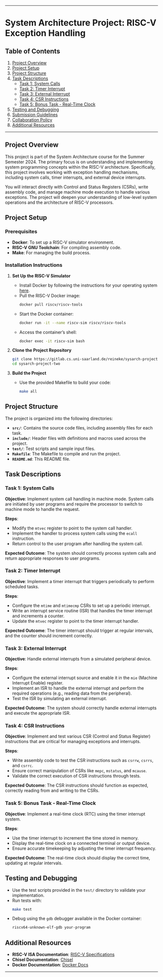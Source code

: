 

---

# System Architecture Project: RISC-V Exception Handling

## Table of Contents
1. [Project Overview](#project-overview)
2. [Project Setup](#project-setup)
3. [Project Structure](#project-structure)
4. [Task Descriptions](#task-descriptions)
   - [Task 1: System Calls](#task-1-system-calls)
   - [Task 2: Timer Interrupt](#task-2-timer-interrupt)
   - [Task 3: External Interrupt](#task-3-external-interrupt)
   - [Task 4: CSR Instructions](#task-4-csr-instructions)
   - [Task 5: Bonus Task - Real-Time Clock](#task-5-bonus-task-real-time-clock)
5. [Testing and Debugging](#testing-and-debugging)
6. [Submission Guidelines](#submission-guidelines)
7. [Collaboration Policy](#collaboration-policy)
8. [Additional Resources](#additional-resources)

---

## Project Overview

This project is part of the System Architecture course for the Summer Semester 2024. The primary focus is on understanding and implementing system programming concepts within the RISC-V architecture. Specifically, this project involves working with exception handling mechanisms, including system calls, timer interrupts, and external device interrupts.

You will interact directly with Control and Status Registers (CSRs), write assembly code, and manage machine mode execution to handle various exceptions. The project will deepen your understanding of low-level system operations and the architecture of RISC-V processors.

## Project Setup

### Prerequisites
- **Docker**: To set up a RISC-V simulator environment.
- **RISC-V GNU Toolchain**: For compiling assembly code.
- **Make**: For managing the build process.

### Installation Instructions

1. **Set Up the RISC-V Simulator**
   - Install Docker by following the instructions for your operating system [here](https://docs.docker.com/get-docker/).
   - Pull the RISC-V Docker image:
     ```bash
     docker pull riscv/riscv-tools
     ```
   - Start the Docker container:
     ```bash
     docker run -it --name riscv-sim riscv/riscv-tools
     ```
   - Access the container’s shell:
     ```bash
     docker exec -it riscv-sim bash
     ```

2. **Clone the Project Repository**
   ```bash
   git clone https://gitlab.cs.uni-saarland.de/reineke/sysarch-project-two
   cd sysarch-project-two
   ```

3. **Build the Project**
   - Use the provided Makefile to build your code:
     ```bash
     make all
     ```

## Project Structure

The project is organized into the following directories:

- **`src/`**: Contains the source code files, including assembly files for each task.
- **`include/`**: Header files with definitions and macros used across the project.
- **`test/`**: Test scripts and sample input files.
- **`Makefile`**: The Makefile to compile and run the project.
- **`README.md`**: This README file.

## Task Descriptions

### Task 1: System Calls

**Objective**: Implement system call handling in machine mode. System calls are initiated by user programs and require the processor to switch to machine mode to handle the request.

**Steps**:
- Modify the `mtvec` register to point to the system call handler.
- Implement the handler to process system calls using the `ecall` instruction.
- Return control to the user program after handling the system call.

**Expected Outcome**: The system should correctly process system calls and return appropriate responses to user programs.

### Task 2: Timer Interrupt

**Objective**: Implement a timer interrupt that triggers periodically to perform scheduled tasks.

**Steps**:
- Configure the `mtime` and `mtimecmp` CSRs to set up a periodic interrupt.
- Write an interrupt service routine (ISR) that handles the timer interrupt and increments a counter.
- Update the `mtvec` register to point to the timer interrupt handler.

**Expected Outcome**: The timer interrupt should trigger at regular intervals, and the counter should increment correctly.

### Task 3: External Interrupt

**Objective**: Handle external interrupts from a simulated peripheral device.

**Steps**:
- Configure the external interrupt source and enable it in the `mie` (Machine Interrupt Enable) register.
- Implement an ISR to handle the external interrupt and perform the required operations (e.g., reading data from the peripheral).
- Test the ISR by simulating an external interrupt.

**Expected Outcome**: The system should correctly handle external interrupts and execute the appropriate ISR.

### Task 4: CSR Instructions

**Objective**: Implement and test various CSR (Control and Status Register) instructions that are critical for managing exceptions and interrupts.

**Steps**:
- Write assembly code to test the CSR instructions such as `csrrw`, `csrrs`, and `csrrc`.
- Ensure correct manipulation of CSRs like `mepc`, `mstatus`, and `mcause`.
- Validate the correct execution of CSR instructions through tests.

**Expected Outcome**: The CSR instructions should function as expected, correctly reading from and writing to the CSRs.

### Task 5: Bonus Task - Real-Time Clock

**Objective**: Implement a real-time clock (RTC) using the timer interrupt system.

**Steps**:
- Use the timer interrupt to increment the time stored in memory.
- Display the real-time clock on a connected terminal or output device.
- Ensure accurate timekeeping by adjusting the timer interrupt frequency.

**Expected Outcome**: The real-time clock should display the correct time, updating at regular intervals.

## Testing and Debugging

- Use the test scripts provided in the `test/` directory to validate your implementation.
- Run tests with:
  ```bash
  make test
  ```
- Debug using the `gdb` debugger available in the Docker container:
  ```bash
  riscv64-unknown-elf-gdb your-program
  ```

## Additional Resources

- **RISC-V ISA Documentation**: [RISC-V Specifications](https://riscv.org/specifications/)
- **Chisel Documentation**: [Chisel](https://www.chisel-lang.org/)
- **Docker Documentation**: [Docker Docs](https://docs.docker.com/)

---

